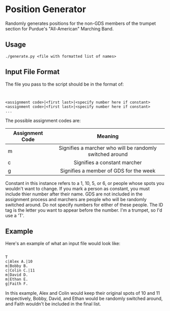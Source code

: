 # Position Generator

Randomly generates positions for the non-GDS members of the trumpet section for Purdue's "All-American" Marching Band.

## Usage

<pre><code>./generate.py &ltfile with formatted list of names></pre></code>

## Input File Format

The file you pass to the script should be in the format of:
<pre><code>
<ID Tag>
&ltassignment code>|&ltfirst last>|&ltspecify number here if constant>
&ltassignment code>|&ltfirst last>|&ltspecify number here if constant>
...
</pre></code>
The possible assignment codes are:

| Assignment Code | Meaning |
| --------------- |:-------:|
| m               | Signifies a marcher who will be randomly switched around |
| c               | Signifies a constant marcher |
| g               | Signifies a member of GDS for the week |

Constant in this instance refers to a 1, 10, 5, or 6, or people whose spots you wouldn't want to change. If you mark a person as constant, you must include thier number after their name. GDS are not included in the assignment process and marchers are people who will be randomly switched around. Do not specify numbers  for either of these people. The ID tag is the letter you want to appear before the number. I'm a trumpet, so I'd use a 'T'. 

## Example

Here's an example of what an input file would look like:
<pre><code>
T
c|Alex A.|10
m|Bobby B.
c|Colin C.|11
m|David D.
m|Ethan E.
g|Faith F.
</pre></code>

In this example, Alex and Colin would keep their original spots of 10 and 11 respectively, Bobby, David, and Ethan would be randomly switched around, and Faith wouldn't be included in the final list.
